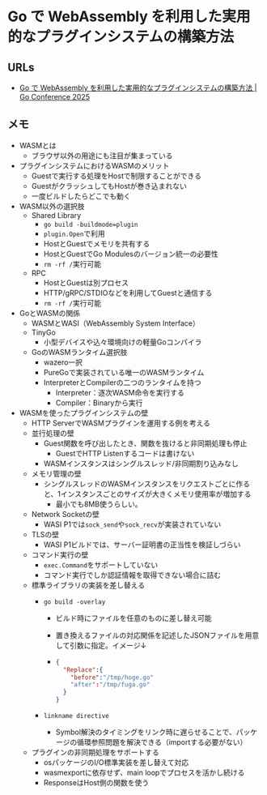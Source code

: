 # Go で WebAssembly を利用した実用的なプラグインシステムの構築方法

## URLs

- [Go で WebAssembly を利用した実用的なプラグインシステムの構築方法 | Go Conference 2025](https://gocon.jp/2025/talks/958532/)

## メモ

- WASMとは
  - ブラウザ以外の用途にも注目が集まっている
- プラグインシステムにおけるWASMのメリット
  - Guestで実行する処理をHostで制限することができる
  - GuestがクラッシュしてもHostが巻き込まれない
  - 一度ビルドしたらどこでも動く
- WASM以外の選択肢
  - Shared Library
    - `go build -buildmode=plugin`
    - `plugin.Open`で利用
    - HostとGuestでメモリを共有する
    - HostとGuestでGo Modulesのバージョン統一の必要性
    - `rm -rf /`実行可能
  - RPC
    - HostとGuestは別プロセス
    - HTTP/gRPC/STDIOなどを利用してGuestと通信する
    - `rm -rf /`実行可能
- GoとWASMの関係
  - WASMとWASI（WebAssembly System Interface）
  - TinyGo
    - 小型デバイスや込々環境向けの軽量Goコンパイラ
  - GoのWASMランタイム選択肢
    - wazero一択
    - PureGoで実装されている唯一のWASMランタイム
    - InterpreterとCompilerの二つのランタイムを持つ
      - Interpreter：逐次WASM命令を実行する
      - Compiler：Binaryから実行
- WASMを使ったプラグインシステムの壁
  - HTTP ServerでWASMプラグインを運用する例を考える
  - 並行処理の壁
    - Guest関数を呼び出したとき、関数を抜けると非同期処理も停止
      - GuestでHTTP Listenするコードは書けない
    - WASMインスタンスはシングルスレッド/非同期割り込みなし
  - メモリ管理の壁
    - シングルスレッドのWASMインスタンスをリクエストごとに作ると、1インスタンスごとのサイズが大きくメモリ使用率が増加する
      - 最小でも8MB使うらしい。
  - Network Socketの壁
    - WASI P1では`sock_send`や`sock_recv`が実装されていない
  - TLSの壁
    - WASI P1ビルドでは、サーバー証明書の正当性を検証しづらい
  - コマンド実行の壁
    - `exec.Command`をサポートしていない
    - コマンド実行でしか認証情報を取得できない場合に詰む
  - 標準ライブラリの実装を差し替える
    - `go build -overlay`
      - ビルド時にファイルを任意のものに差し替え可能
      - 置き換えるファイルの対応関係を記述したJSONファイルを用意して引数に指定。イメージ↓

      - ```json
        {
          "Replace":{
            "before":"/tmp/hoge.go"
            "after":"/tmp/fuga.go"
          }
        }
        ```

    - `linkname directive`
      - Symbol解決のタイミングをリンク時に遅らせることで、パッケージの循環参照問題を解決できる（importする必要がない）
  - プラグインの非同期処理をサポートする
    - osパッケージのI/O標準実装を差し替えて対応
    - wasmexportに依存せず、main loopでプロセスを活かし続ける
    - ResponseはHost側の関数を使う
